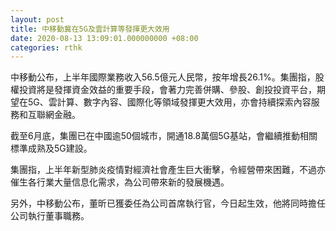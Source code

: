 ```yaml
---
layout: post
title: 中移動冀在5G及雲計算等發揮更大效用
date: 2020-08-13 13:09:01.000000000 +08:00
categories: rthk
---
```


中移動公布，上半年國際業務收入56.5億元人民幣，按年增長26.1%。集團指，股權投資將是發揮資金效益的重要手段，會著力完善併購、參股、創投投資平台，期望在5G、雲計算、數字內容、國際化等領域發揮更大效用，亦會持續探索內容服務和互聯網金融。

截至6月底，集團已在中國逾50個城市，開通18.8萬個5G基站，會繼續推動相關標準成熟及5G建設。

集團指，上半年新型肺炎疫情對經濟社會產生巨大衝擊，令經營帶來困難，不過亦催生各行業大量信息化需求，為公司帶來新的發展機遇。

另外，中移動公布，董昕已獲委任為公司首席執行官，今日起生效，他將同時擔任公司執行董事職務。
